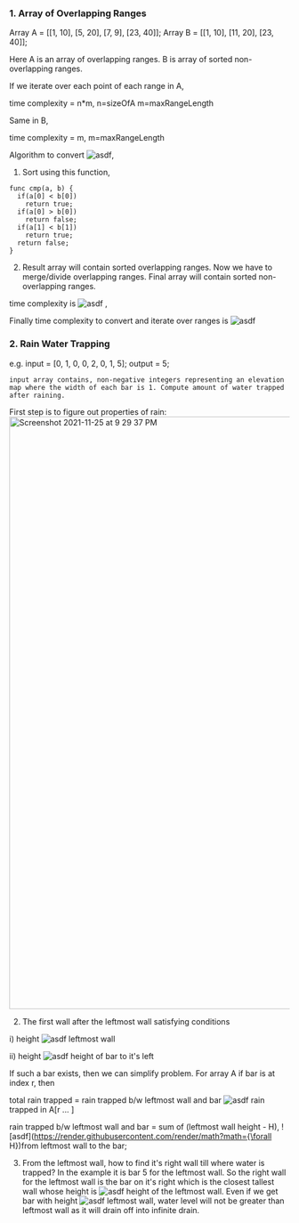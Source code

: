 ### 1. Array of Overlapping Ranges

Array A = [[1, 10], [5, 20], [7, 9], [23, 40]];         Array B = [[1, 10], [11, 20], [23, 40]];

Here A is an array of overlapping ranges. B is array of sorted non-overlapping ranges.

If we iterate over each point of each range in A,

time complexity = n*m,   n=sizeOfA  m=maxRangeLength

Same in B,

time complexity = m,    m=maxRangeLength

Algorithm to convert ![asdf](https://render.githubusercontent.com/render/math?math=A{\rightarrow}B),
1. Sort using this function,
  ```
  func cmp(a, b) {
    if(a[0] < b[0])
      return true;
    if(a[0] > b[0])
      return false;
    if(a[1] < b[1])
      return true;
    return false;
  }
  ```
2. Result array will contain sorted overlapping ranges. Now we have to merge/divide overlapping ranges. Final array will contain sorted non-overlapping ranges.

time complexity is ![asdf](https://render.githubusercontent.com/render/math?math={\mathcal{O}(n\log{}n)}) ,

Finally time complexity to convert and iterate over ranges is ![asdf](https://render.githubusercontent.com/render/math?math={\mathcal{O}(n\log{}n)%2Bm})

### 2. Rain Water Trapping

e.g. input = [0, 1, 0, 0, 2, 0, 1, 5];
     output = 5;

    input array contains, non-negative integers representing an elevation map where the width of each bar is 1. Compute amount of water trapped after raining.

First step is to figure out properties of rain:
<img width="1065" alt="Screenshot 2021-11-25 at 9 29 37 PM" src="https://user-images.githubusercontent.com/29271117/143472771-1a6a24af-e232-4806-9ffa-74092ce29900.png">

2. The first wall after the leftmost wall satisfying conditions

i) height ![asdf](https://render.githubusercontent.com/render/math?math={\ge}) leftmost wall

ii) height ![asdf](https://render.githubusercontent.com/render/math?math={>}) height of bar to it's left

If such a bar exists, then we can simplify problem. For array A if bar is at index r, then

total rain trapped = rain trapped b/w leftmost wall and bar ![asdf](https://render.githubusercontent.com/render/math?math={%2B}) rain trapped in A[r ... ]

rain trapped b/w leftmost wall and bar = sum of (leftmost wall height - H), ![asdf](https://render.githubusercontent.com/render/math?math={\forall H})from leftmost wall to the bar;

3. From the leftmost wall, how to find it's right wall till where water is trapped? In the example it is bar 5 for the leftmost wall.
So the right wall for the leftmost wall is the bar on it's right which is the closest tallest wall whose height is ![asdf](https://render.githubusercontent.com/render/math?math={\le}) height of the leftmost wall. Even if we get bar with height ![asdf](https://render.githubusercontent.com/render/math?math={>}) leftmost wall, water level will not be greater than leftmost wall as it will drain off into infinite drain.




